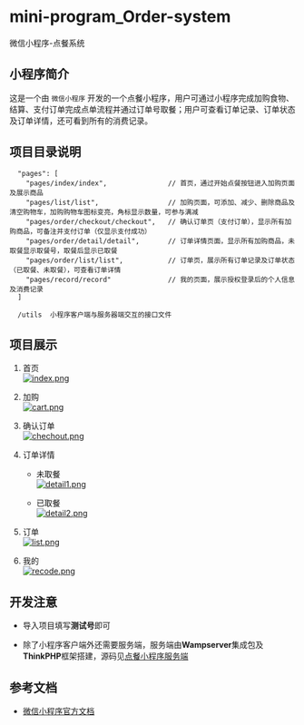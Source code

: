# mini-program_Order-system
微信小程序-点餐系统

## 小程序简介
这是一个由 `微信小程序` 开发的一个点餐小程序，用户可通过小程序完成加购食物、结算、支付订单完成点单流程并通过订单号取餐；用户可查看订单记录、订单状态及订单详情，还可看到所有的消费记录。

## 项目目录说明
```
  "pages": [
    "pages/index/index",               // 首页，通过开始点餐按钮进入加购页面及展示商品
    "pages/list/list",                 // 加购页面，可添加、减少、删除商品及清空购物车，加购购物车图标变亮，角标显示数量，可参与满减
    "pages/order/checkout/checkout",   // 确认订单页（支付订单），显示所有加购商品，可备注并支付订单（仅显示支付成功）
    "pages/order/detail/detail",       // 订单详情页面，显示所有加购商品，未取餐显示取餐号，取餐后显示已取餐
    "pages/order/list/list",           // 订单页，展示所有订单记录及订单状态（已取餐、未取餐），可查看订单详情
    "pages/record/record"              // 我的页面，展示授权登录后的个人信息及消费记录
  ]

  /utils  小程序客户端与服务器端交互的接口文件

```

##  项目展示
1. 首页   
    [![index.png](https://z4a.net/images/2020/06/12/index.png)](https://z4a.net/image/Tws3Uj)  

2. 加购   
    [![cart.png](https://z4a.net/images/2020/06/12/cart.png)](https://z4a.net/image/Twso30)  

3. 确认订单   
    [![chechout.png](https://z4a.net/images/2020/06/12/chechout.png)](https://z4a.net/image/TwsSjO)  

4. 订单详情  
    - 未取餐  
        [![detail1.png](https://z4a.net/images/2020/06/12/detail1.png)](https://z4a.net/image/Tws8FJ)  

    - 已取餐  
        [![detail2.png](https://z4a.net/images/2020/06/12/detail2.png)](https://z4a.net/image/TwsfPK)  

5. 订单  
    [![list.png](https://z4a.net/images/2020/06/12/list.png)](https://z4a.net/image/TwsZ8P)  

6. 我的  
    [![recode.png](https://z4a.net/images/2020/06/12/recode.png)](https://z4a.net/image/TwsGEa)  


## 开发注意

- 导入项目填写**测试号**即可
 
- 除了小程序客户端外还需要服务端，服务端由**Wampserver**集成包及**ThinkPHP**框架搭建，源码见[点餐小程序服务端](https://github.com/nichan-13/mini-program_order-system-server.git)


## 参考文档  

- [微信小程序官方文档](https://developers.weixin.qq.com/miniprogram/dev/framework/)  

